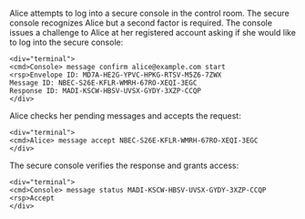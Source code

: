 
Alice attempts to log into a secure console in the control room. The secure console recognizes 
Alice but a second factor is required. The console issues a challenge to Alice at her
registered account asking if she would like to log into the secure console:


~~~~
<div="terminal">
<cmd>Console> message confirm alice@example.com start
<rsp>Envelope ID: MD7A-HE2G-YPVC-HPKG-RTSV-M5Z6-7ZWX
Message ID: NBEC-S26E-KFLR-WMRH-67RO-XEQI-3EGC
Response ID: MADI-KSCW-HBSV-UVSX-GYDY-3XZP-CCQP
</div>
~~~~

Alice checks her pending messages and accepts the request:


~~~~
<div="terminal">
<cmd>Alice> message accept NBEC-S26E-KFLR-WMRH-67RO-XEQI-3EGC
</div>
~~~~

The secure console verifies the response and grants access:


~~~~
<div="terminal">
<cmd>Console> message status MADI-KSCW-HBSV-UVSX-GYDY-3XZP-CCQP
<rsp>Accept
</div>
~~~~

